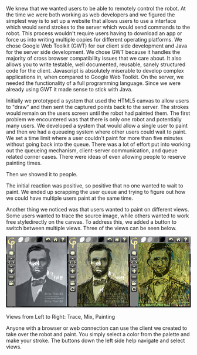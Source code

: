 We knew that we wanted users to be able to remotely control the robot. At the time we were both working as web developers and we figured the simplest way is to set up a website that allows users to use a interface which would send strokes to the server which would send commands to the robot. This process wouldn't require users having to download an app or force us into writing multiple copies for different operating platforms. We chose Google Web Toolkit (GWT) for our client side development and Java for the server side development. We chose GWT because it handles the majority of cross browser compatibility issues that we care about. It also allows you to write testable, well documented, reusable, sanely structured code for the client. Javascript is absolutely miserable to develop complex applications in, when compared to Google Web Toolkit. On the server, we needed the functionality of a full programming language. Since we were already using GWT it made sense to stick with Java.



Initially we prototyped a system that used the HTML5 canvas to allow users to "draw" and then sent the captured points back to the server. The strokes would remain on the users screen until the robot had painted them. The first problem we encountered was that there is only one robot and potentially many users. We developed a system that would allow a single user to paint and then we had a queueing system where other users could wait to paint. We set a time limit where a user couldn't paint for more than five minutes without going back into the queue. There was a lot of effort put into working out the queueing mechanism, client-server communication, and queue related corner cases. There were ideas of even allowing people to reserve painting times.

Then we showed it to people.

The initial reaction was positive, so positive that no one wanted to wait to paint. We ended up scrapping the user queue and trying to figure out how we could have multiple users paint at the same time. 

Another thing we noticed was that users wanted to paint on different views.  Some users wanted to trace the source image, while others wanted to work free styledirectly on the canvas.  To address this, we added a button to switch between multiple views.  Three of the views can be seen below.

![Three Views](project_images/threeviews.jpg?raw=true "Three Views")

Views from Left to Right: Trace, Mix, Painting

Anyone with a browser or web connection can use the client we created to take over the robot and paint.  You simply select a color from the palette and make your stroke.  The buttons down the left side help navigate and select views.  

